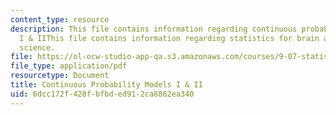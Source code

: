 ```yaml
---
content_type: resource
description: This file contains information regarding continuous probability models
  I & IIThis file contains information regarding statistics for brain and cognitive
  science.
file: https://ol-ocw-studio-app-qa.s3.amazonaws.com/courses/9-07-statistics-for-brain-and-cognitive-science-fall-2016/6dcc172f428fbfbded912ca8862ea340_MIT9_07F16_lec3.pdf
file_type: application/pdf
resourcetype: Document
title: Continuous Probability Models I & II
uid: 6dcc172f-428f-bfbd-ed91-2ca8862ea340
---
```

